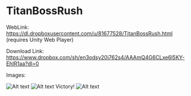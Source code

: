 # TitanBossRush
WebLink: https://dl.dropboxusercontent.com/u/81677528/TitanBossRush.html (requires Unity Web Player)

Download Link: https://www.dropbox.com/sh/en3odsy20i762s4/AAAmQ4G6CLxe6l5KY-EhIR1aa?dl=0

Images: 

![Alt text](https://s3-us-west-2.amazonaws.com/resumeimages/tbr3.jpg )
![Alt text](https://s3-us-west-2.amazonaws.com/resumeimages/TRB1.jpg )
Victory!
![Alt text](https://s3-us-west-2.amazonaws.com/resumeimages/TBR4.jpg "Victory!" )
